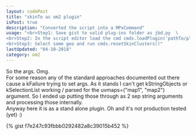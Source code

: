 ```yaml
---
layout: codePost
title: "skinTo as om2 plugin"
isPost: true
description: "Converted the script into a MPxCommand"
usage: "<br>Step1: Save gist to valid plug-ins folder as jbd.py  \
<br>Step2: In the script editor load the cmd cmds.loadPlugin('pathTo/plugin.py') \
<br>Step3: Select some geo and run cmds.resetSkinClusters()"
lastUpdated: "04-10-2018"
category: om2
---
```

So the args. Omg.
<br>
For some reason any of the standard approaches documented out there cause a kFailure trying to set args.
As it stands I can't get kStringObjects or kSelectionList working / parsed for the uvmaps=("map1", "map2")
argument. So I ended up putting those through as 2 sep string arguments and processing those internally.
<br>
Anyway here it is as a stand alone plugin. Oh and it's not production tested (yet) :)

{% gist f7e247c93fbbb0292482a8c39015b452 %}
